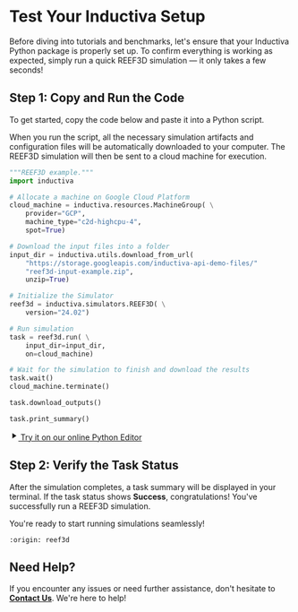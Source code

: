 # Test Your Inductiva Setup
Before diving into tutorials and benchmarks, let's ensure that your Inductiva Python package is properly set up. To confirm everything is working as expected, simply run a quick REEF3D simulation — it only takes a few seconds!

## Step 1: Copy and Run the Code
To get started, copy the code below and paste it into a Python script.

When you run the script, all the necessary simulation artifacts and configuration files will be automatically downloaded to your computer. The REEF3D simulation will then be sent to a cloud machine for execution.

```python
"""REEF3D example."""
import inductiva

# Allocate a machine on Google Cloud Platform
cloud_machine = inductiva.resources.MachineGroup( \
    provider="GCP",
    machine_type="c2d-highcpu-4",
    spot=True)

# Download the input files into a folder
input_dir = inductiva.utils.download_from_url(
    "https://storage.googleapis.com/inductiva-api-demo-files/"
    "reef3d-input-example.zip",
    unzip=True)

# Initialize the Simulator
reef3d = inductiva.simulators.REEF3D( \
    version="24.02")

# Run simulation
task = reef3d.run( \
    input_dir=input_dir,
    on=cloud_machine)

# Wait for the simulation to finish and download the results
task.wait()
cloud_machine.terminate()

task.download_outputs()

task.print_summary()
```

<a href="https://console-dev.inductiva.ai/editor?simulator_name=reef3d" class="try-playground-button" target="_blank">
  <svg class="icon" xmlns="http://www.w3.org/2000/svg" width="16" height="16" viewBox="0 0 24 24" fill="currentColor">
    <path d="M8 5v14l11-7z"/>
  </svg>
  Try it on our online Python Editor
</a>

## Step 2: Verify the Task Status
After the simulation completes, a task summary will be displayed in your terminal. If the task status shows **Success**, congratulations! You've successfully run a REEF3D simulation.

You're ready to start running simulations seamlessly!

```{banner_small}
:origin: reef3d
```

## Need Help?
If you encounter any issues or need further assistance, don't hesitate to [**Contact Us**](mailto:support@inductiva.ai). We're here to help!
